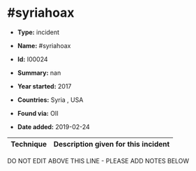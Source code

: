 # #syriahoax

* **Type:** incident

* **Name:** #syriahoax

* **Id:** I00024

* **Summary:** nan

* **Year started:** 2017

* **Countries:** Syria , USA

* **Found via:** OII

* **Date added:** 2019-02-24
 

| Technique | Description given for this incident |
| --------- | ------------------------- |

DO NOT EDIT ABOVE THIS LINE - PLEASE ADD NOTES BELOW